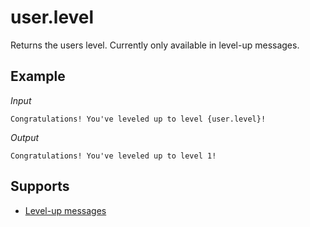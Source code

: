 # user.level

Returns the users level. Currently only available in level-up messages.

## Example

*Input*
```
Congratulations! You've leveled up to level {user.level}!
```
*Output*
```
Congratulations! You've leveled up to level 1!
```

## Supports

* [Level-up messages](/levels/)
